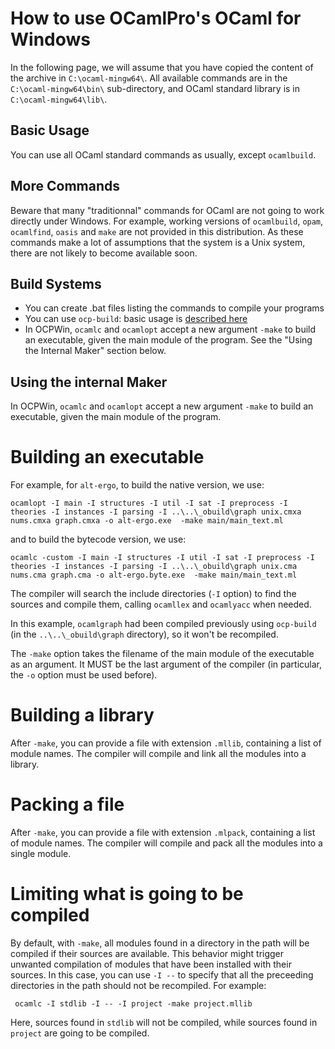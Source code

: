 # How to use OCamlPro's OCaml for Windows

In the following page, we will assume that you have copied the content
of the archive in `C:\ocaml-mingw64\`. All available commands are
in the `C:\ocaml-mingw64\bin\` sub-directory, and OCaml standard library
is in  `C:\ocaml-mingw64\lib\`.

## Basic Usage

You can use all OCaml standard commands as usually, except `ocamlbuild`.

## More Commands

Beware that many "traditionnal" commands for OCaml are not going to
work directly under Windows. For example, working versions of
`ocamlbuild`, `opam`, `ocamlfind`, `oasis` and `make` are not provided
in this distribution. As these commands make a lot of assumptions that
the system is a Unix system, there are not likely to become available
soon.

## Build Systems

* You can create .bat files listing the commands to compile your programs
* You can use `ocp-build`: basic usage is [described here](https://github.com/OCamlPro/ocpwin-distrib/blob/master/ocp-build/minimal.md)
* In OCPWin, `ocamlc` and `ocamlopt` accept a new argument `-make` to build
  an executable, given the main module of the program. See the "Using the
  Internal Maker" section below.

## Using the internal Maker

In OCPWin, `ocamlc` and `ocamlopt` accept a new argument `-make` to build
  an executable, given the main module of the program.

# Building an executable

For example, for `alt-ergo`, to build the native version, we use:

    ocamlopt -I main -I structures -I util -I sat -I preprocess -I theories -I instances -I parsing -I ..\..\_obuild\graph unix.cmxa nums.cmxa graph.cmxa -o alt-ergo.exe  -make main/main_text.ml

and to build the bytecode version, we use:

    ocamlc -custom -I main -I structures -I util -I sat -I preprocess -I theories -I instances -I parsing -I ..\..\_obuild\graph unix.cma nums.cma graph.cma -o alt-ergo.byte.exe  -make main/main_text.ml

The compiler will search the include directories (`-I` option) to find the 
sources and compile them, calling `ocamllex` and `ocamlyacc` when needed.

In this example, `ocamlgraph` had been compiled previously using
`ocp-build` (in the `..\..\_obuild\graph` directory), so it won't be
recompiled.

The `-make` option takes the filename of the main module of the
executable as an argument. It MUST be the last argument of the
compiler (in particular, the `-o` option must be used before).

# Building a library

After `-make`, you can provide a file with extension `.mllib`,
containing a list of module names. The compiler will compile and link all the
modules into a library.

# Packing a file

After `-make`, you can provide a file with extension `.mlpack`,
containing a list of module names. The compiler will compile and pack
all the modules into a single module.

# Limiting what is going to be compiled

By default, with `-make`, all modules found in a directory in the path
will be compiled if their sources are available. This behavior might
trigger unwanted compilation of modules that have been installed with
their sources. In this case, you can use `-I --` to specify that all
the preceeding directories in the path should not be recompiled. For
example:

     ocamlc -I stdlib -I -- -I project -make project.mllib

Here, sources found in `stdlib` will not be compiled, while sources
found in `project` are going to be compiled.






